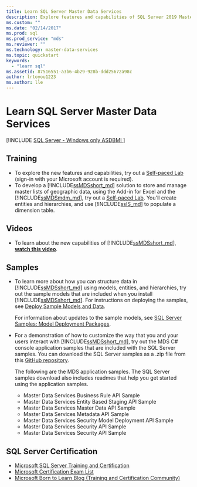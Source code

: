 ```yaml
---
title: Learn SQL Server Master Data Services
description: Explore features and capabilities of SQL Server 2019 Master Data Services through self-paced training, videos, samples, and SQL Server Certification.
ms.custom: ""
ms.date: "02/14/2017"
ms.prod: sql
ms.prod_service: "mds"
ms.reviewer: ""
ms.technology: master-data-services
ms.topic: quickstart
keywords: 
  - "learn sql"
ms.assetid: 87516551-a3b6-4b29-928b-ddd25672a98c
author: lrtoyou1223
ms.author: lle
---
```

# Learn SQL Server Master Data Services

[!INCLUDE [SQL Server - Windows only ASDBMI  ](../includes/applies-to-version/sql-windows-only-asdbmi.md)]

  
  
## Training  

* To explore the new features and capabilities, try out a [Self-paced Lab](https://www.microsoft.com/handsonlabs/selfpacedlabs) (sign-in with your Microsoft account is required).  
* To develop a [!INCLUDE[ssMDSshort_md](../includes/ssmdsshort-md.md)] solution to store and manage master lists of geographic data, using the Add-in for Excel and the [!INCLUDE[ssMDSmdm_md](../includes/ssmdsmdm-md.md)], try out a [Self-paced Lab](https://www.microsoft.com/handsonlabs/selfpacedlabs). You'll create entities and hierarchies, and use [!INCLUDE[ssIS_md](../includes/ssis-md.md)] to populate a dimension table.  
  
## Videos  
* To learn about the new capabilities of [!INCLUDE[ssMDSshort_md](../includes/ssmdsshort-md.md)], [**watch this video**](https://www.youtube.com/watch?v=cKA72FpOVxI).  
  
## Samples  
* To learn more about how you can structure data in [!INCLUDE[ssMDSshort_md](../includes/ssmdsshort-md.md)] using models, entities, and hierarchies, try out the sample models that are included when you install [!INCLUDE[ssMDSshort_md](../includes/ssmdsshort-md.md)]. For instructions on deploying the samples, see [Deploy Sample Models and Data](../master-data-services/master-data-services-installation-and-configuration.md#deploySample).   
  
    For information about updates to the sample models, see [SQL Server Samples: Model Deployment Packages](../master-data-services/sql-server-samples-model-deployment-packages-mds.md).  
  
* For a demonstration of how to customize the way that you and your users interact with [!INCLUDE[ssMDSshort_md](../includes/ssmdsshort-md.md)], try out the MDS C# console application samples that are included with the SQL Server samples. You can download the SQL Server samples as a .zip file from this [GitHub repository](https://github.com/Microsoft/sql-server-samples).  
  
    The following are the MDS application samples. The SQL Server samples download also includes    readmes that help you get started using the application samples.  
    * Master Data Services Business Rule API Sample  
    * Master Data Services Entity Based Staging API Sample  
    * Master Data Services Master Data API Sample  
    * Master Data Services Metadata API Sample  
    * Master Data Services Security Model Deployment API Sample  
    * Master Data Services Security API Sample  
    * Master Data Services Security API Sample  
  
## SQL Server Certification  
* [Microsoft SQL Server Training and Certification](https://www.microsoft.com/learning/sql-training.aspx)  
* [Microsoft Certification Exam List](https://www.microsoft.com/learning/exam-list.aspx)  
* [Microsoft Born to Learn Blog (Training and Certification Community)](https://microsoft.com/learning/community.aspx)  
  
  
  
  
  
  

